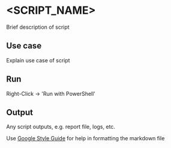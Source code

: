 # <SCRIPT_NAME>

Brief description of script

## Use case

Explain use case of script

## Run

Right-Click -> 'Run with PowerShell'

## Output

Any script outputs, e.g. report file, logs, etc.

Use [Google Style Guide](https://google.github.io/styleguide/docguide/style.html) for help in formatting the markdown file
